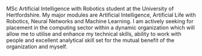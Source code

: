 MSc Artificial Intelligence with Robotics student at the University of Hertfordshire. My major modules are Artificial Intelligence, Artificial Life with Robotics, Neural Networks and Machine Learning. I am actively seeking for placement in the computing sector within a dynamic organization which will allow me to utilise and enhance my technical skills, ability to work with people and excellent analytical skill set for the mutual benefit of the organization and myself.


